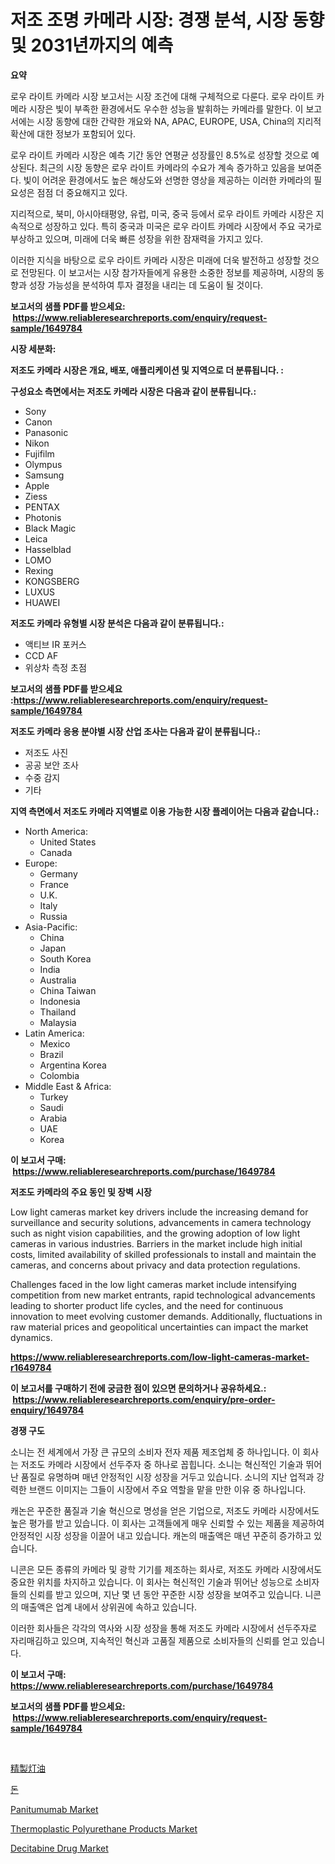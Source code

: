 <p><h1>저조 조명 카메라 시장: 경쟁 분석, 시장 동향 및 2031년까지의 예측</h1></p><p><strong>요약</strong></p>
<p><p>로우 라이트 카메라 시장 보고서는 시장 조건에 대해 구체적으로 다룬다. 로우 라이트 카메라 시장은 빛이 부족한 환경에서도 우수한 성능을 발휘하는 카메라를 말한다. 이 보고서에는 시장 동향에 대한 간략한 개요와 NA, APAC, EUROPE, USA, China의 지리적 확산에 대한 정보가 포함되어 있다.</p><p>로우 라이트 카메라 시장은 예측 기간 동안 연평균 성장률인 8.5%로 성장할 것으로 예상된다. 최근의 시장 동향은 로우 라이트 카메라의 수요가 계속 증가하고 있음을 보여준다. 빛이 어려운 환경에서도 높은 해상도와 선명한 영상을 제공하는 이러한 카메라의 필요성은 점점 더 중요해지고 있다.</p><p>지리적으로, 북미, 아시아태평양, 유럽, 미국, 중국 등에서 로우 라이트 카메라 시장은 지속적으로 성장하고 있다. 특히 중국과 미국은 로우 라이트 카메라 시장에서 주요 국가로 부상하고 있으며, 미래에 더욱 빠른 성장을 위한 잠재력을 가지고 있다.</p><p>이러한 지식을 바탕으로 로우 라이트 카메라 시장은 미래에 더욱 발전하고 성장할 것으로 전망된다. 이 보고서는 시장 참가자들에게 유용한 소중한 정보를 제공하며, 시장의 동향과 성장 가능성을 분석하여 투자 결정을 내리는 데 도움이 될 것이다.</p></p>
<p><strong>보고서의 샘플 PDF를 받으세요: &nbsp;<a href="https://www.reliableresearchreports.com/enquiry/request-sample/1649784">https://www.reliableresearchreports.com/enquiry/request-sample/1649784</a></strong></p>
<p><strong>시장 세분화:</strong></p>
<p><strong> 저조도 카메라 시장은 개요, 배포, 애플리케이션 및 지역으로 더 분류됩니다. :</strong></p>
<p><strong>구성요소 측면에서는 저조도 카메라 시장은 다음과 같이 분류됩니다.:</strong></p>
<p><ul><li>Sony</li><li>Canon</li><li>Panasonic</li><li>Nikon</li><li>Fujifilm</li><li>Olympus</li><li>Samsung</li><li>Apple</li><li>Ziess</li><li>PENTAX</li><li>Photonis</li><li>Black Magic</li><li>Leica</li><li>Hasselblad</li><li>LOMO</li><li>Rexing</li><li>KONGSBERG</li><li>LUXUS</li><li>HUAWEI</li></ul></p>
<p><strong> 저조도 카메라 유형별 시장 분석은 다음과 같이 분류됩니다.:</strong></p>
<p><ul><li>액티브 IR 포커스</li><li>CCD AF</li><li>위상차 측정 초점</li></ul></p>
<p><strong>보고서의 샘플 PDF를 받으세요 :<a href="https://www.reliableresearchreports.com/enquiry/request-sample/1649784">https://www.reliableresearchreports.com/enquiry/request-sample/1649784</a></strong></p>
<p><strong> 저조도 카메라 응용 분야별 시장 산업 조사는 다음과 같이 분류됩니다.:</strong></p>
<p><ul><li>저조도 사진</li><li>공공 보안 조사</li><li>수중 감지</li><li>기타</li></ul></p>
<p><strong>지역 측면에서 저조도 카메라 지역별로 이용 가능한 시장 플레이어는 다음과 같습니다.:</strong></p>
<p><ul>
    <li>
        North America:
        <ul>
            <li>United States</li>
            <li>Canada</li>
        </ul>
    </li>
    <li>
        Europe:
        <ul>
            <li>Germany</li>
            <li>France</li>
            <li>U.K.</li>
            <li>Italy</li>
            <li>Russia</li>
        </ul>
    </li>
    <li>
        Asia-Pacific:
        <ul>
            <li>China</li>
            <li>Japan</li>
            <li>South Korea</li>
            <li>India</li>
            <li>Australia</li>
            <li>China Taiwan</li>
            <li>Indonesia</li>
            <li>Thailand</li>
            <li>Malaysia</li>
        </ul>
    </li>
    <li>
        Latin America:
        <ul>
            <li>Mexico</li>
            <li>Brazil</li>
            <li>Argentina Korea</li>
            <li>Colombia</li>
        </ul>
    </li>
    <li>
        Middle East & Africa:
        <ul>
            <li>Turkey</li>
            <li>Saudi</li>
            <li>Arabia</li>
            <li>UAE</li>
            <li>Korea</li>
        </ul>
    </li>
    </ul></p>
<p><strong>이 보고서 구매: &nbsp;<a href="https://www.reliableresearchreports.com/purchase/1649784">https://www.reliableresearchreports.com/purchase/1649784</a></strong></p>
<p><strong>저조도 카메라의 주요 동인 및 장벽 시장</strong></p>
<p><p>Low light cameras market key drivers include the increasing demand for surveillance and security solutions, advancements in camera technology such as night vision capabilities, and the growing adoption of low light cameras in various industries. Barriers in the market include high initial costs, limited availability of skilled professionals to install and maintain the cameras, and concerns about privacy and data protection regulations.</p><p>Challenges faced in the low light cameras market include intensifying competition from new market entrants, rapid technological advancements leading to shorter product life cycles, and the need for continuous innovation to meet evolving customer demands. Additionally, fluctuations in raw material prices and geopolitical uncertainties can impact the market dynamics.</p></p>
<p><strong><a href="https://www.reliableresearchreports.com/low-light-cameras-market-r1649784">https://www.reliableresearchreports.com/low-light-cameras-market-r1649784</a></strong></p>
<p><strong>이 보고서를 구매하기 전에 궁금한 점이 있으면 문의하거나 공유하세요.: &nbsp;<a href="https://www.reliableresearchreports.com/enquiry/pre-order-enquiry/1649784">https://www.reliableresearchreports.com/enquiry/pre-order-enquiry/1649784</a></strong></p>
<p><strong>경쟁 구도</strong></p>
<p><p>소니는 전 세계에서 가장 큰 규모의 소비자 전자 제품 제조업체 중 하나입니다. 이 회사는 저조도 카메라 시장에서 선두주자 중 하나로 꼽힙니다. 소니는 혁신적인 기술과 뛰어난 품질로 유명하며 매년 안정적인 시장 성장을 거두고 있습니다. 소니의 지난 업적과 강력한 브랜드 이미지는 그들이 시장에서 주요 역할을 맡을 만한 이유 중 하나입니다.</p><p>캐논은 꾸준한 품질과 기술 혁신으로 명성을 얻은 기업으로, 저조도 카메라 시장에서도 높은 평가를 받고 있습니다. 이 회사는 고객들에게 매우 신뢰할 수 있는 제품을 제공하여 안정적인 시장 성장을 이끌어 내고 있습니다. 캐논의 매출액은 매년 꾸준히 증가하고 있습니다.</p><p>니콘은 모든 종류의 카메라 및 광학 기기를 제조하는 회사로, 저조도 카메라 시장에서도 중요한 위치를 차지하고 있습니다. 이 회사는 혁신적인 기술과 뛰어난 성능으로 소비자들의 신뢰를 받고 있으며, 지난 몇 년 동안 꾸준한 시장 성장을 보여주고 있습니다. 니콘의 매출액은 업계 내에서 상위권에 속하고 있습니다.</p><p>이러한 회사들은 각각의 역사와 시장 성장을 통해 저조도 카메라 시장에서 선두주자로 자리매김하고 있으며, 지속적인 혁신과 고품질 제품으로 소비자들의 신뢰를 얻고 있습니다.</p></p>
<p><strong>이 보고서 구매: &nbsp; <a href="https://www.reliableresearchreports.com/purchase/1649784">https://www.reliableresearchreports.com/purchase/1649784</a></strong></p>
<p><strong>보고서의 샘플 PDF를 받으세요: &nbsp;<a href="https://www.reliableresearchreports.com/enquiry/request-sample/1649784">https://www.reliableresearchreports.com/enquiry/request-sample/1649784</a></strong><strong></strong></p>
<p>&nbsp;</p>
<p><p><a href="https://github.com/EstelWisozk1/Market-Research-Report-List-1/blob/main/852652531283.md">精製灯油</a></p><p><a href="https://github.com/akzkkws047661437/Market-Research-Report-List-1/blob/main/836101328752.md">돈</a></p><p><a href="https://www.linkedin.com/pulse/analyzing-panitumumab-market-global-industry-perspective-forecast-lzdpe?trackingId=tyR4dUxpfifCLLnUsK%2BNPg%3D%3D">Panitumumab Market</a></p><p><a href="https://issuu.com/reportprime-2/docs/thermoplastic-polyurethane-products-market-size-20">Thermoplastic Polyurethane Products Market</a></p><p><a href="https://www.linkedin.com/pulse/decitabine-drug-market-report-reveals-latest-trends-growth-opportunities-hcbze?trackingId=r6uLK%2Bfa6CMNB9lKqiXjbA%3D%3D">Decitabine Drug Market</a></p></p>